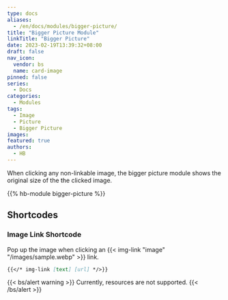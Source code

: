 ```yaml
---
type: docs
aliases:
  - /en/docs/modules/bigger-picture/
title: "Bigger Picture Module"
linkTitle: "Bigger Picture"
date: 2023-02-19T13:39:32+08:00
draft: false
nav_icon:
  vendor: bs
  name: card-image
pinned: false
series:
  - Docs
categories:
  - Modules
tags:
  - Image
  - Picture
  - Bigger Picture
images:
featured: true
authors:
  - HB
---
```


When clicking any non-linkable image, the bigger picture module shows the original size of the the clicked image.

<!--more-->

{{% hb-module bigger-picture %}}

## Shortcodes

### Image Link Shortcode

Pop up the image when clicking an {{< img-link "image" "/images/sample.webp" >}} link.

```markdown
{{</* img-link [text] [url] */>}}
```

{{< bs/alert warning >}}
Currently, resources are not supported.
{{< /bs/alert >}}
